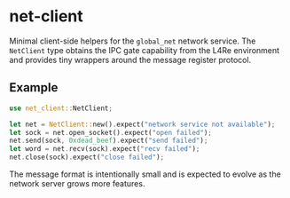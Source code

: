 # net-client

Minimal client-side helpers for the `global_net` network service.  The
`NetClient` type obtains the IPC gate capability from the L4Re
environment and provides tiny wrappers around the message register
protocol.

## Example

```rust
use net_client::NetClient;

let net = NetClient::new().expect("network service not available");
let sock = net.open_socket().expect("open failed");
net.send(sock, 0xdead_beef).expect("send failed");
let word = net.recv(sock).expect("recv failed");
net.close(sock).expect("close failed");
```

The message format is intentionally small and is expected to evolve as
the network server grows more features.
